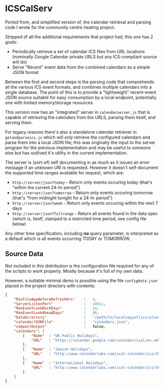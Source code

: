 # ICSCalServ

Ported from, and simplified version of, the calendar retrieval and parsing code I wrote for
the community centre heating project.

Stripped of all the additional requirements that project had, this one has 2 goals:

  * Periodically retrieve a set of calendar ICS files from URL locations
    (nominally Google Calendar private URLS but any ICS-compliant source will do)
  * Serve "Recent" event data from the combined calendars as a simple JSON format

Between the first and second steps is the parsing code that comprehends
all the various ICS event formats, and combines multiple calendars into a
single database. The point of this is to provide a "lightweight"
recent-event JSON source suitable for easy consumption by a local
endpoint, potentially one with limited memory/storage resources.

This version now has an "integrated" server in `calendarserver.js` that is 
capable of retrieving the calendars from the URLS, parsing them itself,
and serving them.

For legacy reasons there's also a standalone calendar retriever in
`getandparseics.js` which will *only* retrieve the configured calendars
and parse them into a local JSON file; this was originally the input to
the server program for the previous implementation and may be useful to
someone else but has outlived it's utility in the current implementation.

The server is (sort-of) self documenting in as much as it issues an error
message if an unknown URI is requested. However it doesn't self-document the
supported time ranges available for request, which are:

  * `http://server/json?today`    - Return only events occuring today (that's "within the current 24-hr period")
  * `http://server/json?tomorrow` - Return only events occuring tomorrow (that's "from midnight tonight for a 24-hr period")
  * `http://server/json?week`     - Return only events occuring within the next 7 days
  * `http://server/json?fullrange` - Return all events found in the data spec (which is, itself, clamped to a restricted time period, see config file below)

Any other time specification, including __no__ query parameter, is interpreted as a default which is all events occurring TODAY or TOMORROW. 

## Source Data 

Not included in this distribution is the configuration file required for
any of the scripts to work properly. Mostly because it's full of my own
data.

However, a suitable minimal demo is possible using the file
`configdata.json` placed in the project directory with contents:

```json
{
    "MinFileAgeBeforeRefreshHrs"    :   4,
    "ServerListenPort"              :   24611,
    "MaxEventLookBackDays"          :   14,
    "MaxEventLookAheadDays"         :   90,
    "DataDirectory"                 :   "/path/to/localcopyof/icscalserv",
    "calendarJSONFile"              :   "calendars.json",
    "compactOutput"                 :   false,
    "calendars": [
        {   "Name"  : "UK Public Holidays",
            "URL"   : "https://calendar.google.com/calendar/ical/en.uk%23holiday%40group.v.calendar.google.com/public/basic.ics"
        },
        {   "Name"  : "Jewish Holidays",
            "URL"   : "http://www.calendarlabs.com/ical-calendar/ics/55/Jewish_Holidays.ics"
        },
        {   "Name"  : "International Holidays",
            "URL"   : "http://www.calendarlabs.com/ical-calendar/ics/56/International_Holidays.ics"
        }
    ]
}
```

